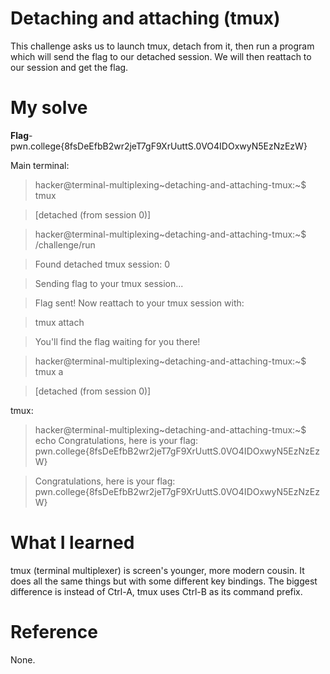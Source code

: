 # Detaching and attaching (tmux)
This challenge asks us to launch tmux, detach from it, then run a program which will send the flag to our detached session. We will then reattach to our session and get the flag.
# My solve
**Flag**-pwn.college{8fsDeEfbB2wr2jeT7gF9XrUuttS.0VO4IDOxwyN5EzNzEzW}

Main terminal:

>hacker@terminal-multiplexing~detaching-and-attaching-tmux:~$ tmux

>[detached (from session 0)]

>hacker@terminal-multiplexing~detaching-and-attaching-tmux:~$ /challenge/run

>Found detached tmux session: 0

>Sending flag to your tmux session...


>Flag sent! Now reattach to your tmux session with:

>  tmux attach


>You'll find the flag waiting for you there!

>hacker@terminal-multiplexing~detaching-and-attaching-tmux:~$ tmux a

>[detached (from session 0)]

tmux:

>hacker@terminal-multiplexing~detaching-and-attaching-tmux:~$  echo Congratulations, here is your flag: pwn.college{8fsDeEfbB2wr2jeT7gF9XrUuttS.0VO4IDOxwyN5EzNzEzW}

>Congratulations, here is your flag: pwn.college{8fsDeEfbB2wr2jeT7gF9XrUuttS.0VO4IDOxwyN5EzNzEzW}

# What I learned
tmux (terminal multiplexer) is screen's younger, more modern cousin. It does all the same things but with some different key bindings. 
The biggest difference is instead of Ctrl-A, tmux uses Ctrl-B as its command prefix.
# Reference
None.

